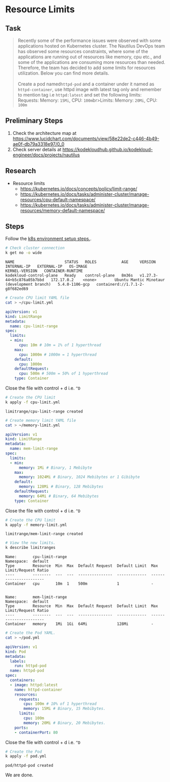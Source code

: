 # Resource Limits

## Task

> Recently some of the performance issues were observed with some applications hosted on Kubernetes cluster. The Nautilus DevOps team has observed some resources constraints, where some of the applications are running out of resources like memory, cpu etc., and some of the applications are consuming more resources than needed. Therefore, the team has decided to add some limits for resources utilization. Below you can find more details.<br><br>Create a pod named`httpd-pod` and a container under it named as `httpd-container`, use httpd image with latest tag only and remember to mention tag i.e `httpd:latest` and set the following limits:<br>Requests: Memory: `15Mi`, CPU: `100m`br>Limits: Memory: `20Mi`, CPU: `100m`

## Preliminary Steps

1. Check the architecture map at <https://www.lucidchart.com/documents/view/58e22de2-c446-4b49-ae0f-db79a3318e97/0_0>
2. Check server details at <https://kodekloudhub.github.io/kodekloud-engineer/docs/projects/nautilus>

## Research

* Resource limits
  * https://kubernetes.io/docs/concepts/policy/limit-range/
  * https://kubernetes.io/docs/tasks/administer-cluster/manage-resources/cpu-default-namespace/
  * https://kubernetes.io/docs/tasks/administer-cluster/manage-resources/memory-default-namespace/

## Steps

Follow the [k8s environment setup steps.](setup-k8s-env.md).

```bash
# Check cluster connection
k get no -o wide
```

```
NAME                      STATUS   ROLES           AGE     VERSION                     INTERNAL-IP   EXTERNAL-IP   OS-IMAGE                                      KERNEL-VERSION   CONTAINER-RUNTIME
kodekloud-control-plane   Ready    control-plane   8m36s   v1.27.3-44+b5c876a05b7bbd   172.17.0.2    <none>        Ubuntu Mantic Minotaur (development branch)   5.4.0-1106-gcp   containerd://1.7.1-2-g8f682ed69
```

```bash
# Create CPU limit YAML file
cat > ~/cpu-limit.yml
```

```yml
apiVersion: v1
kind: LimitRange
metadata:
  name: cpu-limit-range
spec:
  limits:
  - min:
      cpu: 10m # 10m = 1% of 1 hyperthread
    max:
      cpu: 1000m # 1000m = 1 hyperthread
    default:
      cpu: 1000m
    defaultRequest:
      cpu: 500m # 500m = 50% of 1 hyperthread
    type: Container
```

Close the file with control + d i.e. `^D`

```bash
# Create the CPU limit
k apply -f cpu-limit.yml
```

```
limitrange/cpu-limit-range created
```

```bash
# Create memory limit YAML file
cat > ~/memory-limit.yml
```

```yaml
apiVersion: v1
kind: LimitRange
metadata:
  name: mem-limit-range
spec:
  limits:
  - min:
      memory: 1Mi # Binary, 1 Mebibyte
    max:
      memory: 1024Mi # Binary, 1024 Mebibytes or 1 Gibibyte
    default:
      memory: 128Mi # Binary, 128 Mebibytes
    defaultRequest:
      memory: 64Mi # Binary, 64 Mebibytes
    type: Container
```

Close the file with control + d i.e. `^D`

```bash
# Create the CPU limit
k apply -f memory-limit.yml
```

```
limitrange/mem-limit-range created
```

```bash
# View the new limits.
k describe limitranges
```

```
Name:       cpu-limit-range
Namespace:  default
Type        Resource  Min  Max  Default Request  Default Limit  Max Limit/Request Ratio
----        --------  ---  ---  ---------------  -------------  -----------------------
Container   cpu       10m  1    500m             1              -


Name:       mem-limit-range
Namespace:  default
Type        Resource  Min  Max  Default Request  Default Limit  Max Limit/Request Ratio
----        --------  ---  ---  ---------------  -------------  -----------------------
Container   memory    1Mi  1Gi  64Mi             128Mi          -
```

```bash
# Create the Pod YAML.
cat > ~/pod.yml
```

```yaml
apiVersion: v1
kind: Pod
metadata:
  labels:
    run: httpd-pod
  name: httpd-pod
spec:
  containers:
  - image: httpd:latest
    name: httpd-container
    resources:
      requests:
        cpu: 100m # 10% of 1 hyperthread
        memory: 15Mi # Binary, 15 Mebibytes.
      limits:
        cpu: 100m
        memory: 20Mi # Binary, 20 Mebibytes.
    ports:
    - containerPort: 80
```

Close the file with control + d i.e. `^D`

```bash
# Create the Pod
k apply -f pod.yml
```

```
pod/httpd-pod created
```

We are done.
